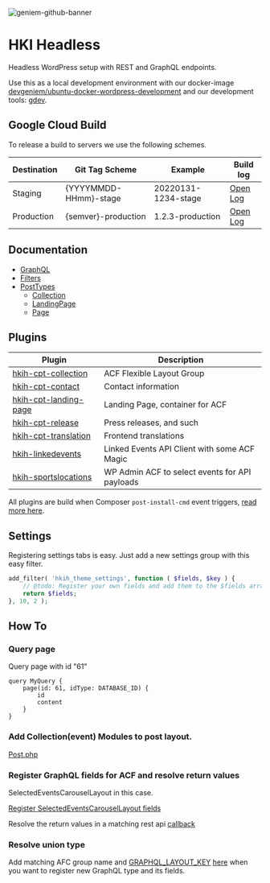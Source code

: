 ![geniem-github-banner](https://cloud.githubusercontent.com/assets/5691777/14319886/9ae46166-fc1b-11e5-9630-d60aa3dc4f9e.png)
# HKI Headless

Headless WordPress setup with REST and GraphQL endpoints.

Use this as a local development environment with our docker-image
[devgeniem/ubuntu-docker-wordpress-development][docker-wordpress-development]
and our development tools: [gdev][github-gdev].

## Google Cloud Build

To release a build to servers we use the following schemes.

| Destination | Git Tag Scheme        | Example             | Build log                  |
|-------------|-----------------------|---------------------|----------------------------|
| Staging     | {YYYYMMDD-HHmm}-stage | 20220131-1234-stage | [Open Log][log-stage]      |
| Production  | {semver}-production   | 1.2.3-production    | [Open Log][log-production] |

## Documentation

- [GraphQL](docs/GraphQL.md)
- [Filters](docs/Filters.md)
- [PostTypes](docs/PostTypes)
  - [Collection](docs/PostTypes/Collection.md)
  - [LandingPage](docs/PostTypes/LandingPage.md)
  - [Page](docs/PostTypes/Page.md)

## Plugins

| Plugin                                                         | Description                                    |
|----------------------------------------------------------------|------------------------------------------------|
| [hkih-cpt-collection](web/app/plugins/hkih-cpt-collection)     | ACF Flexible Layout Group                      |
| [hkih-cpt-contact](web/app/plugins/hkih-cpt-contact)           | Contact information                            |
| [hkih-cpt-landing-page](web/app/plugins/hkih-cpt-landing-page) | Landing Page, container for ACF                |
| [hkih-cpt-release](web/app/plugins/hkih-cpt-release)           | Press releases, and such                       |
| [hkih-cpt-translation](web/app/plugins/hkih-cpt-translation)   | Frontend translations                          |
| [hkih-linkedevents](web/app/plugins/hkih-linkedevents)         | Linked Events API Client with some ACF Magic   |
| [hkih-sportslocations](web/app/plugins/hkih-sportslocations)   | WP Admin ACF to select events for API payloads |

All plugins are build when Composer `post-install-cmd` event triggers, [read more here][composer-events].

## Settings

Registering settings tabs is easy. Just add a new settings group with this easy filter.
```php
add_filter( 'hkih_theme_settings', function ( $fields, $key ) {
    // @todo: Register your own fields and add them to the $fields array.
    return $fields;
}, 10, 2 );
```

## How To

### Query page

Query page with id "61"
```
query MyQuery {
	page(id: 61, idType: DATABASE_ID) {
		id
		content
	}
}
```

### Add Collection(event) Modules to post layout.

[Post.php](https://github.com/devgeniem/client-hkih/blob/master/web/app/themes/hkih/lib/ACF/Post.php#L201-L204)

### Register GraphQL fields for ACF and resolve return values

SelectedEventsCarouselLayout in this case.

[Register SelectedEventsCarouselLayout fields](https://github.com/devgeniem/client-hkih/blob/master/web/app/plugins/hkih-linkedevents/src/ACF/SelectedEventsCarouselLayout.php#L144-L188)

Resolve the return values in a matching rest api [callback](https://github.com/devgeniem/client-hkih/blob/master/web/app/plugins/hkih-linkedevents/src/LinkedEventsPlugin.php#L460-L477)

### Resolve union type

Add matching AFC group name and [GRAPHQL_LAYOUT_KEY](https://github.com/devgeniem/client-hkih/blob/master/web/app/plugins/hkih-linkedevents/src/ACF/SelectedEventsCarouselLayout.php#L31) [here](https://github.com/devgeniem/client-hkih/blob/master/web/app/themes/hkih/lib/Utils.php#L231-L263) when you want to register new GraphQL type and its fields.

[composer-events]: https://getcomposer.org/doc/articles/scripts.md#command-events
[docker-wordpress-development]: https://github.com/devgeniem/ubuntu-docker-wordpress-development
[github-bedrock]: https://github.com/roots/bedrock
[github-gdev]: https://github.com/devgeniem/gdev
[github-phpcs]: https://github.com/squizlabs/PHP_CodeSniffer
[github-phpcs-rules]: https://github.com/devgeniem/geniem-rules-codesniffer
[github-phpstorm]: https://github.com/devgeniem/client-hkih-phpstorm-settings
[log-stage]: https://console.cloud.google.com/cloud-build/builds?project=geniem-stage&supportedpurview=project&pageState=(%22builds%22:(%22f%22:%22%255B%257B_22k_22_3A_22Trigger%2520Name_22_2C_22t_22_3A10_2C_22v_22_3A_22_5C_22client-hkih_5C_22_22_2C_22s_22_3Atrue_2C_22i_22_3A_22triggerName_22%257D%255D%22))
[log-production]: https://console.cloud.google.com/cloud-build/builds?project=geniem-production&supportedpurview=project&pageState=(%22builds%22:(%22f%22:%22%255B%257B_22k_22_3A_22Trigger%2520Name_22_2C_22t_22_3A10_2C_22v_22_3A_22_5C_22client-hkih_5C_22_22_2C_22s_22_3Atrue_2C_22i_22_3A_22triggerName_22%257D%255D%22))
